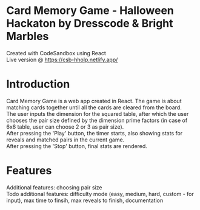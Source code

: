 # Card Memory Game - Halloween Hackaton by Dresscode & Bright Marbles

Created with CodeSandbox using React\
Live version @ https://csb-hholp.netlify.app/

# Introduction

Card Memory Game is a web app created in React. The game is about matching cards together until all the cards are cleared from the board.\
The user inputs the dimension for the squared table, after which the user chooses the pair size defined by the dimension prime factors (in case of 6x6 table, user can choose 2 or 3 as pair size).\
After pressing the 'Play' button, the timer starts, also showing stats for reveals and matched pairs in the current game.\
After pressing the 'Stop' button, final stats are rendered.

# Features

Additional features: choosing pair size\
Todo additional features: difficulty mode (easy, medium, hard, custom - for input), max time to finsih, max reveals to finish, documentation
